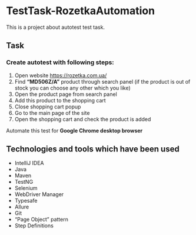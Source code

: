 # TestTask-RozetkaAutomation

This is a project about autotest test task.

## Task

### Create autotest with following steps:

1. Open website https://rozetka.com.ua/
2. Find **“MD506Z/A”** product through search panel (if the product is out of stock you can choose any other which you like)
3. Open the product page from search panel
4. Add this product to the shopping cart
5. Close shopping cart popup
6. Go to the main page of the site
7. Open the shopping cart and check the product is added

Automate this test for **Google Chrome desktop browser**

## Technologies and tools which have been used

- IntelliJ IDEA
- Java
- Maven
- TestNG 
- Selenium
- WebDriver Manager
- Typesafe 
- Allure 
- Git
- “Page Object” pattern
- Step Definitions
